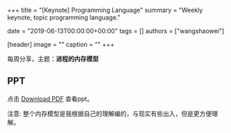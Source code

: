 +++
title = "[Keynote] Programming Language"
summary = "Weekly keynote, topic programming language."

date = "2019-06-13T00:00:00+00:00"
tags = []
authors = ["wangshaowei"]

[header]
image = ""
caption = ""
+++

每周分享，主题：**进程的内存模型**

## PPT

点击 [Download PDF]( https://cdn.coden.hk/c422/weekly-keynote/2019-06-13-wangshaowei/每周分享-王绍威.pdf) 查看ppt。

注意: 整个内存模型是我根据自己的理解编的，与现实有些出入，但是更方便理解。
